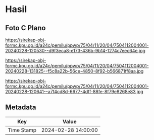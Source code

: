 # Hasil

## Foto C Plano

https://sirekap-obj-formc.kpu.go.id/a24c/pemilu/ppwp/75/04/11/20/04/7504112004001-20240228-120530--d9f3eca8-e173-436b-9b14-1274c7eec64e.jpg

https://sirekap-obj-formc.kpu.go.id/a24c/pemilu/ppwp/75/04/11/20/04/7504112004001-20240228-131825--f5c8a22b-56ce-4850-8f92-b566871ff8aa.jpg

https://sirekap-obj-formc.kpu.go.id/a24c/pemilu/ppwp/75/04/11/20/04/7504112004001-20240228-120641--a7f4cd8d-6677-4dff-88fe-8f79e8268e83.jpg


## Metadata

| Key        | Value               |
| ---------- | ------------------- |
| Time Stamp | 2024-02-28 14:00:00 |



